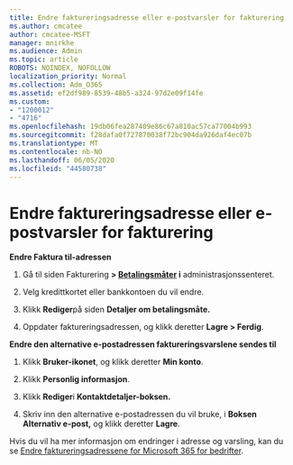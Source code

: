 ```yaml
---
title: Endre faktureringsadresse eller e-postvarsler for fakturering
ms.author: cmcatee
author: cmcatee-MSFT
manager: mnirkhe
ms.audience: Admin
ms.topic: article
ROBOTS: NOINDEX, NOFOLLOW
localization_priority: Normal
ms.collection: Adm_O365
ms.assetid: ef2df989-8539-48b5-a324-97d2e09f14fe
ms.custom:
- "1200012"
- "4716"
ms.openlocfilehash: 19db06fea287409e86c67a810ac57ca77004b993
ms.sourcegitcommit: f28dafa0f727870038f72bc904da926daf4ec07b
ms.translationtype: MT
ms.contentlocale: nb-NO
ms.lasthandoff: 06/05/2020
ms.locfileid: "44580738"
---
```

# <a name="change-billing-address-or-billing-email-notifications"></a>Endre faktureringsadresse eller e-postvarsler for fakturering

**Endre Faktura til-adressen**

1. Gå til siden Fakturering **> [Betalingsmåter](https://go.microsoft.com/fwlink/p/?linkid=2018806) i** administrasjonssenteret.

2. Velg kredittkortet eller bankkontoen du vil endre.

3. Klikk **Rediger**på siden **Detaljer om betalingsmåte.**

4. Oppdater faktureringsadressen, og klikk deretter **Lagre > Ferdig**.

**Endre den alternative e-postadressen faktureringsvarslene sendes til** 

1. Klikk **Bruker-ikonet**, og klikk deretter **Min konto**.

2. Klikk **Personlig informasjon**.

3. Klikk **Rediger**i **Kontaktdetaljer-boksen.**

4. Skriv inn den alternative e-postadressen du vil bruke, i **Boksen Alternativ e-post,** og klikk deretter **Lagre**.

Hvis du vil ha mer informasjon om endringer i adresse og varsling, kan du se [Endre faktureringsadressene for Microsoft 365 for bedrifter](https://docs.microsoft.com/microsoft-365/commerce/billing-and-payments/change-your-billing-addresses?view=o365-worldwide).
